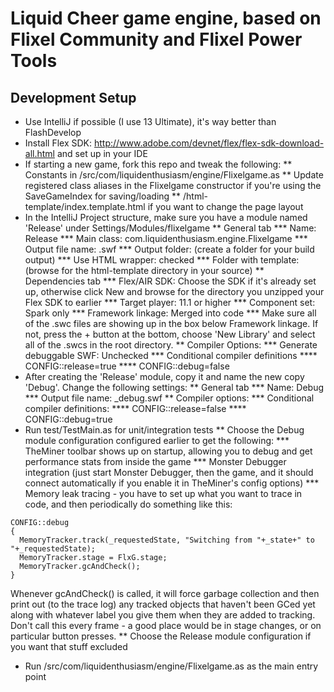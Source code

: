 # Liquid Cheer game engine, based on Flixel Community and Flixel Power Tools

## Development Setup
* Use IntelliJ if possible (I use 13 Ultimate), it's way better than FlashDevelop
* Install Flex SDK: http://www.adobe.com/devnet/flex/flex-sdk-download-all.html and set up in your IDE
* If starting a new game, fork this repo and tweak the following:
** Constants in /src/com/liquidenthusiasm/engine/Flixelgame.as
** Update registered class aliases in the Flixelgame constructor if you're using the SaveGameIndex for saving/loading
** /html-template/index.template.html if you want to change the page layout
* In the IntelliJ Project structure, make sure you have a module named 'Release' under Settings/Modules/flixelgame
** General tab
*** Name: Release
*** Main class: com.liquidenthusiasm.engine.Flixelgame
*** Output file name: <whatever>.swf
*** Output folder: (create a folder for your build output)
*** Use HTML wrapper: checked
*** Folder with template: (browse for the html-template directory in your source)
** Dependencies tab
*** Flex/AIR SDK: Choose the SDK if it's already set up, otherwise click New and browse for the directory you unzipped your Flex SDK to earlier
*** Target player: 11.1 or higher
*** Component set: Spark only
*** Framework linkage: Merged into code
*** Make sure all of the .swc files are showing up in the box below Framework linkage. If not, press the + button at the bottom, choose 'New Library' and select all of the .swcs in the root directory.
** Compiler Options:
*** Generate debuggable SWF: Unchecked
*** Conditional compiler definitions
**** CONFIG::release=true
**** CONFIG::debug=false
* After creating the 'Release' module, copy it and name the new copy 'Debug'. Change the following settings:
** General tab
*** Name: Debug
*** Output file name: <whatever>_debug.swf
** Compiler options:
*** Conditional compiler definitions:
**** CONFIG::release=false
**** CONFIG::debug=true
* Run test/TestMain.as for unit/integration tests
** Choose the Debug module configuration configured earlier to get the following:
*** TheMiner toolbar shows up on startup, allowing you to debug and get performance stats from inside the game
*** Monster Debugger integration (just start Monster Debugger, then the game, and it should connect automatically if you enable it in TheMiner's config options)
*** Memory leak tracing - you have to set up what you want to trace in code, and then periodically do something like this:
```
CONFIG::debug 
{
  MemoryTracker.track(_requestedState, "Switching from "+_state+" to "+_requestedState);
  MemoryTracker.stage = FlxG.stage;
  MemoryTracker.gcAndCheck();
}
```
Whenever gcAndCheck() is called, it will force garbage collection and then print out (to the trace log)
any tracked objects that haven't been GCed yet along with whatever label you give them when they are added to tracking.
Don't call this every frame - a good place would be in stage changes, or on particular button presses.
** Choose the Release module configuration if you want that stuff excluded
* Run /src/com/liquidenthusiasm/engine/Flixelgame.as as the main entry point
